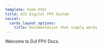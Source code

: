 ```yaml
---
template: home.html
title: DJI Digital FPV System
social:
  cards_layout_options:
    title: Documentation that simply works
---
```


Welcome to DJI FPV Docs.